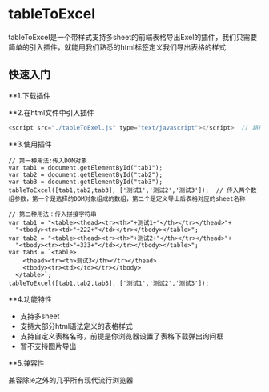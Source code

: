 # tableToExcel
tableToExcel是一个带样式支持多sheet的前端表格导出Exel的插件，我们只需要简单的引入插件，就能用我们熟悉的html标签定义我们导出表格的样式



## 快速入门
**1.下载插件

**2.在html文件中引入插件
```js
<script src="./tableToExel.js" type="text/javascript"></script>  // 路径是根据自己的项目引入就行
```

**3.使用插件
```
// 第一种用法:传入DOM对象
var tab1 = document.getElementById("tab1"); 
var tab2 = document.getElementById("tab2");
var tab3 = document.getElementById("tab3");
tableToExcel([tab1,tab2,tab3], ['测试1','测试2','测试3']);  // 传入两个数组参数，第一个是选择的DOM对象组成的数组，第二个是定义导出后表格对应的sheet名称

// 第二种用法：传入拼接字符串
var tab1 = "<table><thead><tr><th>"+测试1+"</th></tr></thead>"+
  "<tbody><tr><td>"+222+"</td></tr></tbody></table>";
var tab2 = "<table><thead><tr><th>"+测试2+"</th></tr></thead>"+
  "<tbody><tr><td>"+333+"</td></tr></tbody></table>";
var tab3 = `<table>
    <thead><tr><th>测试3</th></tr></thead>
    <tbody><tr><td></td></tr></tbody>
  </table>`;
tableToExcel([tab1,tab2,tab3], ['测试1','测试2','测试3']);

```

**4.功能特性
- 支持多sheet
- 支持大部分html语法定义的表格样式
- 支持自定义表格名称，前提是你浏览器设置了表格下载弹出询问框
- 暂不支持图片导出

**5.兼容性

兼容除ie之外的几乎所有现代流行浏览器
